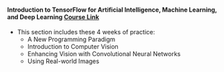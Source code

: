 #### Introduction to TensorFlow for Artificial Intelligence, Machine Learning, and Deep Learning   [Course Link](https://www.coursera.org/learn/introduction-tensorflow)

- This section includes these 4 weeks of practice:
    - A New Programming Paradigm
    - Introduction to Computer Vision
    - Enhancing Vision with Convolutional Neural Networks
    - Using Real-world Images
